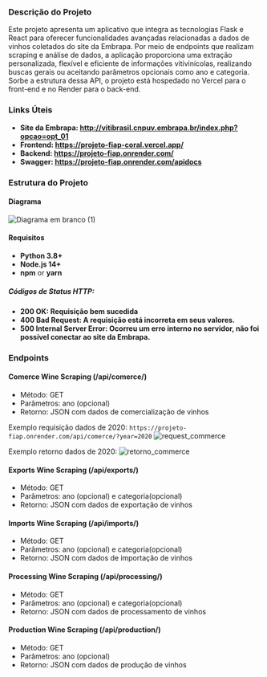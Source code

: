 ### Descrição do Projeto

Este projeto apresenta um aplicativo que integra as tecnologias Flask e React para oferecer funcionalidades avançadas relacionadas a dados de vinhos coletados do site da Embrapa. Por meio de endpoints que realizam scraping e análise de dados, a aplicação proporciona uma extração personalizada, flexível e eficiente de informações vitivinícolas, realizando buscas gerais ou aceitando parâmetros opcionais como ano e categoria. Sorbe a estrutura dessa API, o projeto está hospedado no Vercel para o front-end e no Render para o back-end.

### Links Úteis

- **Site da Embrapa: http://vitibrasil.cnpuv.embrapa.br/index.php?opcao=opt_01**
- **Frontend: https://projeto-fiap-coral.vercel.app/**
- **Backend: https://projeto-fiap.onrender.com/**
- **Swagger: https://projeto-fiap.onrender.com/apidocs**

### Estrutura do Projeto

#### Diagrama

![Diagrama em branco (1)](https://github.com/user-attachments/assets/effda8a5-569b-407d-853f-3c6bd32e20f6)

#### Requisitos

- **Python 3.8+**  
- **Node.js 14+**  
- **npm** or **yarn**


##### Códigos de Status HTTP:

- **200 OK: Requisição bem sucedida**
- **400 Bad Request: A requisição está incorreta em seus valores.**
- **500 Internal Server Error: Ocorreu um erro interno no servidor, não foi possível conectar ao site da Embrapa.**

### Endpoints

#### Comerce Wine Scraping (/api/comerce/) 
  - Método: GET
  - Parâmetros: ano (opcional)
  - Retorno: JSON com dados de comercialização de vinhos

Exemplo requisição dados de 2020:
```https://projeto-fiap.onrender.com/api/comerce/?year=2020```
![request_commerce](https://github.com/user-attachments/assets/3272d9a9-8b5c-4ce4-a5c5-590e8a896a25)

Exemplo retorno dados de 2020:
![retorno_commerce](https://github.com/user-attachments/assets/152f29f0-e3c4-46e1-823a-1757f93a644e)

#### Exports Wine Scraping (/api/exports/) 
  - Método: GET
  - Parâmetros: ano (opcional) e categoria(opcional)
  - Retorno: JSON com dados de exportação de vinhos

#### Imports Wine Scraping (/api/imports/) 
  - Método: GET
  - Parâmetros: ano (opcional) e categoria(opcional)
  - Retorno: JSON com dados de importação de vinhos

#### Processing Wine Scraping (/api/processing/) 
  - Método: GET
  - Parâmetros: ano (opcional) e categoria(opcional)
  - Retorno: JSON com dados de processamento de vinhos

#### Production Wine Scraping (/api/production/) 
  - Método: GET
  - Parâmetros: ano (opcional)
  - Retorno: JSON com dados de produção de vinhos
  
